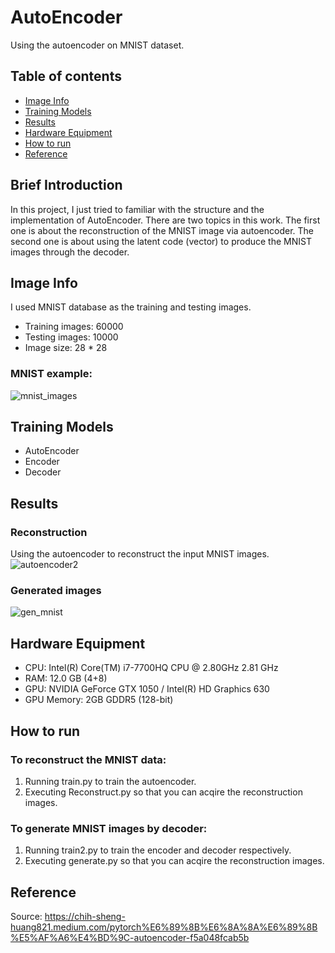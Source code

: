 # AutoEncoder
Using the autoencoder on MNIST dataset.

## Table of contents
* [Image Info](#image-info)
* [Training Models](#training-models)
* [Results](#results)
* [Hardware Equipment](#hardware-equipment)
* [How to run](#how-to-run)
* [Reference](#reference)

## Brief Introduction
In this project, I just tried to familiar with the structure and the implementation of AutoEncoder.
There are two  topics in this work. The first one is about the reconstruction of the MNIST image via autoencoder.
The second one is about using the latent code (vector) to produce the MNIST images through the decoder.   

## Image Info
I used MNIST database as the training and testing images.
- Training images: 60000 
- Testing images: 10000
- Image size: 28 * 28

### MNIST example:
![mnist_images](https://user-images.githubusercontent.com/101628791/190708530-31c45b03-86df-4860-9c02-7b218051ba11.png)

## Training Models
- AutoEncoder
- Encoder
- Decoder

## Results
### Reconstruction
Using the autoencoder to reconstruct the input MNIST images.
![autoencoder2](https://user-images.githubusercontent.com/101628791/190869756-08198f00-6b66-41a1-8b2d-ff443926f89d.png)

### Generated images
![gen_mnist](https://user-images.githubusercontent.com/101628791/190869680-1d2d0099-a4f4-4646-91d1-3d0aa0679b04.png)

## Hardware Equipment
* CPU: Intel(R) Core(TM) i7-7700HQ CPU @ 2.80GHz   2.81 GHz
* RAM: 12.0 GB (4+8)
* GPU: NVIDIA GeForce GTX 1050 / Intel(R) HD Graphics 630
* GPU Memory: 2GB GDDR5 (128-bit)

## How to run
### To reconstruct the MNIST data:
1. Running train.py to train the autoencoder.
2. Executing Reconstruct.py so that you can acqire the reconstruction images.
### To generate MNIST images by decoder:
1. Running train2.py to train the encoder and decoder respectively.
2. Executing generate.py so that you can acqire the reconstruction images.

## Reference
Source: https://chih-sheng-huang821.medium.com/pytorch%E6%89%8B%E6%8A%8A%E6%89%8B%E5%AF%A6%E4%BD%9C-autoencoder-f5a048fcab5b
